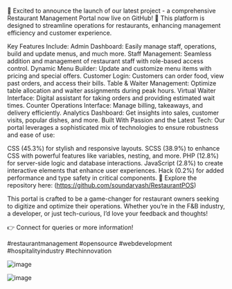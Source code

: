 🚀 Excited to announce the launch of our latest project - a comprehensive Restaurant Management Portal now live on GitHub! 🎉 This platform is designed to streamline operations for restaurants, enhancing management efficiency and customer experience.

Key Features Include:
Admin Dashboard: Easily manage staff, operations, build and update menus, and much more.
Staff Management: Seamless addition and management of restaurant staff with role-based access control.
Dynamic Menu Builder: Update and customize menu items with pricing and special offers.
Customer Login: Customers can order food, view past orders, and access their bills.
Table & Waiter Management: Optimize table allocation and waiter assignments during peak hours.
Virtual Waiter Interface: Digital assistant for taking orders and providing estimated wait times.
Counter Operations Interface: Manage billing, takeaways, and delivery efficiently.
Analytics Dashboard: Get insights into sales, customer visits, popular dishes, and more.
Built With Passion and the Latest Tech:
Our portal leverages a sophisticated mix of technologies to ensure robustness and ease of use:

CSS (45.3%) for stylish and responsive layouts.
SCSS (38.9%) to enhance CSS with powerful features like variables, nesting, and more.
PHP (12.8%) for server-side logic and database interactions.
JavaScript (2.8%) to create interactive elements that enhance user experiences.
Hack (0.2%) for added performance and type safety in critical components.
🔗 Explore the repository here: (https://github.com/soundaryash/RestaurantPOS)

This portal is crafted to be a game-changer for restaurant owners seeking to digitize and optimize their operations. Whether you’re in the F&B industry, a developer, or just tech-curious, I’d love your feedback and thoughts!

👉 Connect for queries or more information!

#restaurantmanagement #opensource #webdevelopment #hospitalityindustry #techinnovation

![image](https://github.com/soundaryash/RestaurantPOS/assets/131743503/d30d5f93-be6f-4996-9539-cd3db0b84a5c)

![image](https://github.com/soundaryash/RestaurantPOS/assets/131743503/27d9a1ad-85c8-4de6-a99b-6ca029f26214)
